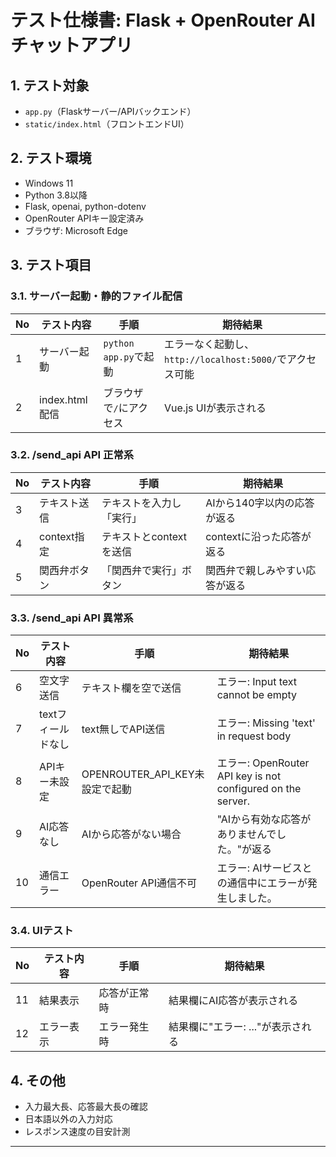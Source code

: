 # テスト仕様書: Flask + OpenRouter AI チャットアプリ

## 1. テスト対象
- `app.py`（Flaskサーバー/APIバックエンド）
- `static/index.html`（フロントエンドUI）

## 2. テスト環境
- Windows 11
- Python 3.8以降
- Flask, openai, python-dotenv
- OpenRouter APIキー設定済み
- ブラウザ: Microsoft Edge

## 3. テスト項目

### 3.1. サーバー起動・静的ファイル配信
| No | テスト内容 | 手順 | 期待結果 |
|----|------------|------|----------|
| 1  | サーバー起動 | `python app.py`で起動 | エラーなく起動し、`http://localhost:5000/`でアクセス可能 |
| 2  | index.html配信 | ブラウザで`/`にアクセス | Vue.js UIが表示される |

### 3.2. /send_api API 正常系
| No | テスト内容 | 手順 | 期待結果 |
|----|------------|------|----------|
| 3  | テキスト送信 | テキストを入力し「実行」 | AIから140字以内の応答が返る |
| 4  | context指定 | テキストとcontextを送信 | contextに沿った応答が返る |
| 5  | 関西弁ボタン | 「関西弁で実行」ボタン | 関西弁で親しみやすい応答が返る |

### 3.3. /send_api API 異常系
| No | テスト内容 | 手順 | 期待結果 |
|----|------------|------|----------|
| 6  | 空文字送信 | テキスト欄を空で送信 | エラー: Input text cannot be empty |
| 7  | textフィールドなし | text無しでAPI送信 | エラー: Missing 'text' in request body |
| 8  | APIキー未設定 | OPENROUTER_API_KEY未設定で起動 | エラー: OpenRouter API key is not configured on the server. |
| 9  | AI応答なし | AIから応答がない場合 | "AIから有効な応答がありませんでした。"が返る |
| 10 | 通信エラー | OpenRouter API通信不可 | エラー: AIサービスとの通信中にエラーが発生しました。 |

### 3.4. UIテスト
| No | テスト内容 | 手順 | 期待結果 |
|----|------------|------|----------|
| 11 | 結果表示 | 応答が正常時 | 結果欄にAI応答が表示される |
| 12 | エラー表示 | エラー発生時 | 結果欄に"エラー: ..."が表示される |

## 4. その他
- 入力最大長、応答最大長の確認
- 日本語以外の入力対応
- レスポンス速度の目安計測

---
